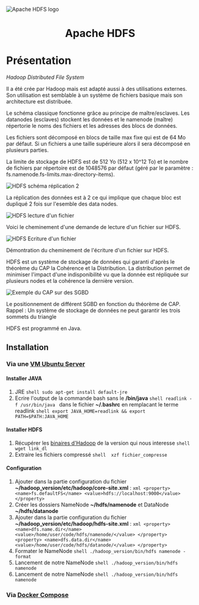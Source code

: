 ![Apache HDFS logo](https://upload.wikimedia.org/wikipedia/commons/3/38/Hadoop_logo_new.svg)

<h1 align="center">Apache HDFS</h1>

# Présentation

_Hadoop Distributed File System_

Il a été crée par Hadoop mais est adapté aussi à des utilisations externes. Son utilisation est semblable à un système de fichiers basique mais son architecture est distribuée. 

Le schéma classique fonctionne grâce au principe de maître/esclaves. Les datanodes (esclaves) stockent les données et le namenode (maître) répertorie le noms des fichiers et les adresses des blocs de données.

Les fichiers sont décomposé en blocs de taille max fixe qui est de 64 Mo par défaut. Si un fichiers a une taille supérieure alors il sera décomposé en plusieurs parties.

La limite de stockage de HDFS est de 512 Yo (512 x 10^12 To) et le nombre de fichiers par répertoire est de 1048576 par défaut (géré par le paramètre : fs.namenode.fs-limits.max-directory-items).

![HDFS schéma réplication 2](https://user.oc-static.com/upload/2017/08/03/15017750983343_hdfs-architecture.jpeg)

La réplication des données est à 2 ce qui implique que chaque bloc est dupliqué 2 fois sur l'esemble des data nodes.

![HDFS lecture d'un fichier](https://user.oc-static.com/upload/2017/08/03/15017751645123_hdfs-read.jpeg)

Voici le cheminement d'une demande de lecture d'un fichier sur HDFS.

![HDFS Ecriture d'un fichier](https://user.oc-static.com/upload/2017/08/03/15017753323082_hdfs-write.jpeg)

Démontration du cheminement de l'écriture d'un fichier sur HDFS.

HDFS est un système de stockage de données qui garanti d'après le théorème du CAP la Cohérence et la Distribution. La distribution permet de minimiser l'impact d'une indisponibilité vu que la donnée est répliquée sur plusieurs nodes et la cohérence la dernière version.

![Exemple du CAP sur des SGBD](https://user.oc-static.com/upload/2017/08/14/15027166454802_cap.png)

Le positionnement de différent SGBD en fonction du théorème de CAP.
Rappel : Un système de stockage de données ne peut garantir les trois sommets du triangle

HDFS est programmé en Java.


## Installation

### Via une [VM Ubuntu Server](https://hibbard.eu/install-ubuntu-virtual-box/)

#### Installer JAVA 
   1. JRE 
    ```shell
    sudo apt-get install default-jre
    ```
   2. Ecrire l'output de la commande bash sans le **/bin/java**
    ```shell
    readlink -f /usr/bin/java
    ```
    dans le fichier **~/.bashrc** en remplacant le terme readlink
    ```shell
    export JAVA_HOME=readlink && export PATH=$PATH:JAVA_HOME
    ```
#### Installer HDFS
   1. Récupérer les [binaires d'Hadoop](https://hadoop.apache.org/releases.html) de la version qui nous interesse
    ```shell 
    wget link_dl
    ```
   2. Extraire les fichiers compressé
    ```shell 
    xzf fichier_compresse
    ```
#### Configuration
   1. Ajouter dans la partie configuration du fichier **~/hadoop_version/etc/hadoop/core-site.xml** :
    ```xml
    <property>
        <name>fs.defaultFS</name>
        <value>hdfs://localhost:9000</value>
    </property>
    ```
   2. Créer les dossiers NameNode **~/hdfs/namenode** et DataNode **~/hdfs/datanode**
   3. Ajouter dans la partie configuration du fichier **~/hadoop_version/etc/hadoop/hdfs-site.xml** :
    ```xml
    <property>
        <name>dfs.name.dir</name>
        <value>/home/user/code/hdfs/namenode/</value>
    </property>
    <property>
        <name>dfs.data.dir</name>
        <value>/home/user/code/hdfs/datanode/</value>
    </property>
    ```
   4. Formater le NameNode
    ```shell
    ./hadoop_version/bin/hdfs namenode -format
    ```
   5. Lancement de notre NameNode
    ```shell
    ./hadoop_version/bin/hdfs namenode
    ```
   6. Lancement de notre NameNode
    ```shell
    ./hadoop_version/bin/hdfs namenode
    ```


### Via [Docker Compose](https://towardsdatascience.com/hdfs-simple-docker-installation-guide-for-data-science-workflow-b3ca764fc94b)

